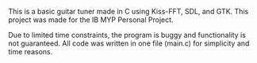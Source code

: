 This is a basic guitar tuner made in C using Kiss-FFT, SDL, and GTK. This project was made for the IB MYP Personal Project. 

Due to limited time constraints, the program is buggy and functionality is not guaranteed. All code was written in one file (main.c) for simplicity and time reasons.
